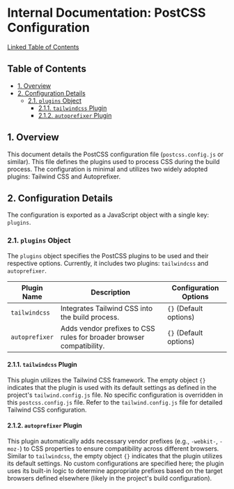 # Internal Documentation: PostCSS Configuration

[Linked Table of Contents](#table-of-contents)

## Table of Contents <a name="table-of-contents"></a>

* [1. Overview](#overview)
* [2. Configuration Details](#configuration-details)
    * [2.1. `plugins` Object](#plugins-object)
        * [2.1.1. `tailwindcss` Plugin](#tailwindcss-plugin)
        * [2.1.2. `autoprefixer` Plugin](#autoprefixer-plugin)


## 1. Overview <a name="overview"></a>

This document details the PostCSS configuration file (`postcss.config.js` or similar). This file defines the plugins used to process CSS during the build process.  The configuration is minimal and utilizes two widely adopted plugins: Tailwind CSS and Autoprefixer.

## 2. Configuration Details <a name="configuration-details"></a>

The configuration is exported as a JavaScript object with a single key: `plugins`.

### 2.1. `plugins` Object <a name="plugins-object"></a>

The `plugins` object specifies the PostCSS plugins to be used and their respective options.  Currently, it includes two plugins: `tailwindcss` and `autoprefixer`.

| Plugin Name      | Description                                                                    | Configuration Options |
|-----------------|--------------------------------------------------------------------------------|-----------------------|
| `tailwindcss`    | Integrates Tailwind CSS into the build process.                              | `{}` (Default options) |
| `autoprefixer`   | Adds vendor prefixes to CSS rules for broader browser compatibility.        | `{}` (Default options) |


#### 2.1.1. `tailwindcss` Plugin <a name="tailwindcss-plugin"></a>

This plugin utilizes the Tailwind CSS framework.  The empty object `{}` indicates that the plugin is used with its default settings as defined in the project's `tailwind.config.js` file.  No specific configuration is overridden in this `postcss.config.js` file.  Refer to the `tailwind.config.js` file for detailed Tailwind CSS configuration.


#### 2.1.2. `autoprefixer` Plugin <a name="autoprefixer-plugin"></a>

This plugin automatically adds necessary vendor prefixes (e.g., `-webkit-`, `-moz-`) to CSS properties to ensure compatibility across different browsers.  Similar to `tailwindcss`, the empty object `{}` indicates that the plugin utilizes its default settings.  No custom configurations are specified here; the plugin uses its built-in logic to determine appropriate prefixes based on the target browsers defined elsewhere (likely in the project's build configuration).
